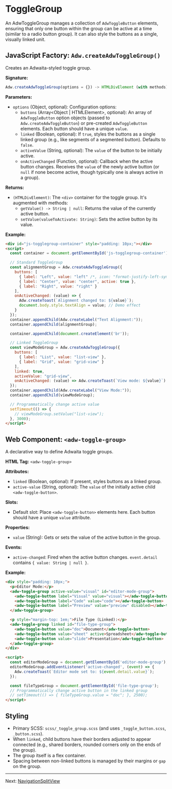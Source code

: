 # ToggleGroup

An AdwToggleGroup manages a collection of `AdwToggleButton` elements, ensuring that only one button within the group can be active at a time (similar to a radio button group). It can also style the buttons as a single, visually linked unit.

## JavaScript Factory: `Adw.createAdwToggleGroup()`

Creates an Adwaita-styled toggle group.

**Signature:**

```javascript
Adw.createAdwToggleGroup(options = {}) -> HTMLDivElement (with methods)
```

**Parameters:**

*   `options` (Object, optional): Configuration options:
    *   `buttons` (Array<Object | HTMLElement>, optional): An array of `AdwToggleButton` option objects (passed to `Adw.createAdwToggleButton`) or pre-created `AdwToggleButton` elements. Each button should have a unique `value`.
    *   `linked` (Boolean, optional): If `true`, styles the buttons as a single linked group (e.g., like segments of a segmented button). Defaults to `false`.
    *   `activeValue` (String, optional): The `value` of the button to be initially active.
    *   `onActiveChanged` (Function, optional): Callback when the active button changes. Receives the `value` of the newly active button (or `null` if none become active, though typically one is always active in a group).

**Returns:**

*   `(HTMLDivElement)`: The `<div>` container for the toggle group. It's augmented with methods:
    *   `getValue() -> String | null`: Returns the value of the currently active button.
    *   `setValue(valueToActivate: String)`: Sets the active button by its value.

**Example:**

```html
<div id="js-togglegroup-container" style="padding: 10px;"></div>
<script>
  const container = document.getElementById('js-togglegroup-container');

  // Standard ToggleGroup
  const alignmentGroup = Adw.createAdwToggleGroup({
    buttons: [
      { label: "Left", value: "left" /*, icon: "format-justify-left-symbolic" */ },
      { label: "Center", value: "center", active: true },
      { label: "Right", value: "right" }
    ],
    onActiveChanged: (value) => {
      Adw.createToast(`Alignment changed to: ${value}`);
      document.body.style.textAlign = value; // Demo effect
    }
  });
  container.appendChild(Adw.createLabel("Text Alignment:"));
  container.appendChild(alignmentGroup);

  container.appendChild(document.createElement('br'));

  // Linked ToggleGroup
  const viewModeGroup = Adw.createAdwToggleGroup({
    buttons: [
      { label: "List", value: "list-view" },
      { label: "Grid", value: "grid-view" }
    ],
    linked: true,
    activeValue: "grid-view",
    onActiveChanged: (value) => Adw.createToast(`View mode: ${value}`)
  });
  container.appendChild(Adw.createLabel("View Mode:"));
  container.appendChild(viewModeGroup);

  // Programmatically change active value
  setTimeout(() => {
    // viewModeGroup.setValue("list-view");
  }, 3000);
</script>
```

## Web Component: `<adw-toggle-group>`

A declarative way to define Adwaita toggle groups.

**HTML Tag:** `<adw-toggle-group>`

**Attributes:**

*   `linked` (Boolean, optional): If present, styles buttons as a linked group.
*   `active-value` (String, optional): The `value` of the initially active child `<adw-toggle-button>`.

**Slots:**

*   Default slot: Place `<adw-toggle-button>` elements here. Each button should have a unique `value` attribute.

**Properties:**

*   `value` (String): Gets or sets the value of the active button in the group.

**Events:**

*   `active-changed`: Fired when the active button changes. `event.detail` contains `{ value: String | null }`.

**Example:**

```html
<div style="padding: 10px;">
  <p>Editor Mode:</p>
  <adw-toggle-group active-value="visual" id="editor-mode-group">
    <adw-toggle-button label="Visual" value="visual"></adw-toggle-button>
    <adw-toggle-button label="Code" value="code"></adw-toggle-button>
    <adw-toggle-button label="Preview" value="preview" disabled></adw-toggle-button>
  </adw-toggle-group>

  <p style="margin-top: 1em;">File Type (Linked):</p>
  <adw-toggle-group linked id="file-type-group">
    <adw-toggle-button value="doc">Document</adw-toggle-button>
    <adw-toggle-button value="sheet" active>Spreadsheet</adw-toggle-button>
    <adw-toggle-button value="slide">Presentation</adw-toggle-button>
  </adw-toggle-group>
</div>

<script>
  const editorModeGroup = document.getElementById('editor-mode-group');
  editorModeGroup.addEventListener('active-changed', (event) => {
    Adw.createToast(`Editor mode set to: ${event.detail.value}`);
  });

  const fileTypeGroup = document.getElementById('file-type-group');
  // Programmatically change active button in the linked group
  // setTimeout(() => { fileTypeGroup.value = "doc"; }, 2500);
</script>
```

## Styling

*   Primary SCSS: `scss/_toggle_group.scss` (and uses `_toggle_button.scss`, `_button.scss`).
*   When `linked`, child buttons have their borders adjusted to appear connected (e.g., shared borders, rounded corners only on the ends of the group).
*   The group itself is a flex container.
*   Spacing between non-linked buttons is managed by their margins or `gap` on the group.

---
Next: [NavigationSplitView](./navigationsplitview.md)
